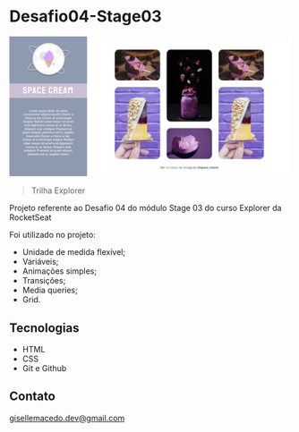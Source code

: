 # Desafio04-Stage03

![preview](Space-Cream.png)

> Trilha Explorer

Projeto referente ao Desafio 04 do módulo Stage 03 do curso Explorer da RocketSeat

Foi utilizado no projeto:

- Unidade de medida flexível;
- Variáveis;
- Animações simples;
- Transições;
- Media queries;
- Grid.

## Tecnologias

- HTML
- CSS
- Git e Github

## Contato

gisellemacedo.dev@gmail.com
